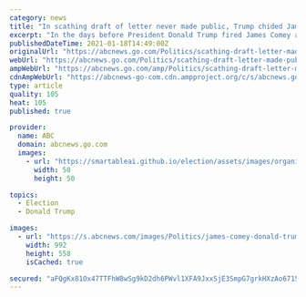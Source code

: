 ```yaml
---
category: news
title: "In scathing draft of letter never made public, Trump chided James Comey for 'erratic,' 'self-indulgent' conduct"
excerpt: "In the days before President Donald Trump fired James Comey as FBI director -- one of the most defining moments of his presidency -- Trump penned a scathing letter to Comey that has never been publicly released."
publishedDateTime: 2021-01-18T14:49:00Z
originalUrl: "https://abcnews.go.com/Politics/scathing-draft-letter-made-public-trump-chided-james/story?id=75298750"
webUrl: "https://abcnews.go.com/Politics/scathing-draft-letter-made-public-trump-chided-james/story?id=75298750"
ampWebUrl: "https://abcnews.go.com/amp/Politics/scathing-draft-letter-made-public-trump-chided-james/story?id=75298750"
cdnAmpWebUrl: "https://abcnews-go-com.cdn.ampproject.org/c/s/abcnews.go.com/amp/Politics/scathing-draft-letter-made-public-trump-chided-james/story?id=75298750"
type: article
quality: 105
heat: 105
published: true

provider:
  name: ABC
  domain: abcnews.go.com
  images:
    - url: "https://smartableai.github.io/election/assets/images/organizations/abcnews.go.com-50x50.jpg"
      width: 50
      height: 50

topics:
  - Election
  - Donald Trump

images:
  - url: "https://s.abcnews.com/images/Politics/james-comey-donald-trump-fired-memo-01-gty-llr-210116_1610834288840_hpMain_16x9_992.jpg"
    width: 992
    height: 558
    isCached: true

secured: "aFQgKx81Ox47TTFhW8wSg9kD2dh6PWvl1XFA9JxxSjE3SmpG7grkHXzAo6715p3mXrnh2ZfFI4kXF/BNzSPcIZavfoAq8zgVwQtRnVyV15peUZtHdeW4UcDwVHZ/v+H1Zx24elmuFMmfR+M9Hbzxrs2TpeSdOVJRGgz7A1jv3rzfF/MIvDZP12rtqGi+JbX4thFWo1pWnRVKlPAJu5dgpyZDrHS4+qjgfU+XOayC43GNDZqIT3yIFuONhn5kLVSoeYijh9q95TRS8DisiK5bo7Y93hyYaEKleEMaWnQvohrSEu0wFUcUAN4cBejJTtJ/hIVAjweW0ox9aR5+U8Qt7SmViqWlGePNMiN7ybHyr08=;OeWRgiMjsgvo984YF2s7Cg=="
---
```


